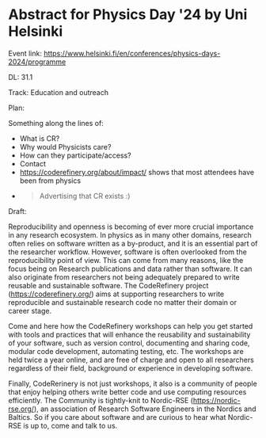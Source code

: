 # Abstract for Physics Day '24 by Uni Helsinki

Event link: https://www.helsinki.fi/en/conferences/physics-days-2024/programme

DL: 31.1

Track: Education and outreach 

Plan:

Something along the lines of: 
- What is CR?
- Why would Physicists care?
- How can they participate/access?
- Contact
- https://coderefinery.org/about/impact/ shows that most attendees have been from physics
- > Advertising that CR exists :) 

Draft:

Reproducibility and openness is becoming of ever more crucial importance in
any research ecosystem. In physics as in many other domains, research often
relies on software written as a by-product, and it is an essential part of the
researcher workflow. However, software is often overlooked from the
reproducibility point of view. This can come from many reasons, like the focus
being on Research publications and data rather than software. It can also
originate from researchers not being adequately prepared to write reusable and
sustainable software. The CodeRefinery project (https://coderefinery.org/)
aims at supporting researchers to write reproducible and sustainable research
code no matter their domain or career stage.

Come and here how the CodeRefinery workshops can help you get started with
tools and practices that will enhance the reusability and sustainability of
your software, such as version control, documenting and sharing code, modular
code development, automating testing, etc. The workshops are held twice a year
online, and are free of charge and open to all researchers regardless of their
field, background or experience in developing software.

Finally, CodeRerinery is not just workshops, it also is a community of people
that enjoy helping others write better code and use computing resources
efficiently. The Community is tightly-knit to Nordic-RSE
(https://nordic-rse.org/), an association of Research Software Engineers in
the Nordics and Baltics. So if you care about software and are curious to hear
what Nordic-RSE is up to, come and talk to us.
